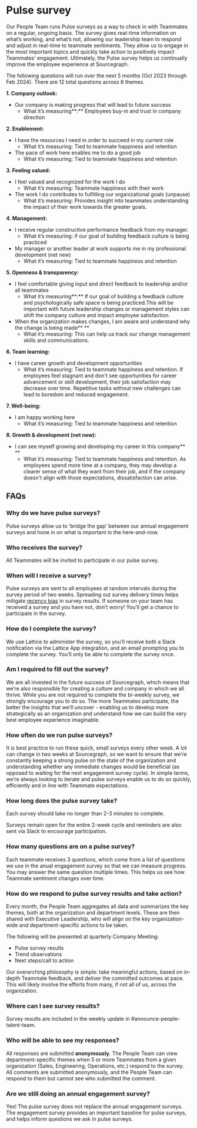 # Pulse survey

Our People Team runs Pulse surveys as a way to check in with Teammates on a regular, ongoing basis. The survey gives real-time information on what’s working, and what’s not, allowing our leadership team to respond and adjust in real-time to teammate sentiments. They allow us to engage in the most important topics and quickly take action to positively impact Teammates’ engagement. Ultimately, the Pulse survey helps us continually improve the employee experience at Sourcegraph.

The following questions will run over the next 5 months (Oct 2023 through Feb 2024). There are 12 total questions across 8 themes.

**1. Company outlook:**

- Our company is making progress that will lead to future success
  - What it’s measuring**:** Employees buy-in and trust in company direction

**2. Enablement:**

- I have the resources I need in order to succeed in my current role
  - What it’s measuring: Tied to teammate happiness and retention
- The pace of work here enables me to do a good job
  - What it’s measuring: Tied to teammate happiness and retention

**3. Feeling valued:**

- I feel valued and recognized for the work I do
  - What it’s measuring: Teammate happiness with their work
- The work I do contributes to fulfilling our organizational goals (unpause)
  - What it’s measuring: Provides insight into teammates understanding the impact of their work towards the greater goals.

**4. Management:**

- I receive regular constructive performance feedback from my manager.
  - What it’s measuring: if our goal of building feedback culture is being practiced
- My manager or another leader at work supports me in my professional development (net new)
  - What it’s measuring: Tied to teammate happiness and retention

**5. Openness & transparency:**

- I feel comfortable giving input and direct feedback to leadership and/or all teammates
  - What it’s measuring**:** If our goal of building a feedback culture and psychologically safe space is being practiced.This will be important with future leadership changes or management styles can shift the company culture and impact employee satisfaction.
- When the organization makes changes, I am aware and understand why the change is being made\*\* \*\*
  - What it’s measuring: This can help us track our change management skills and communications.

**6. Team learning:**

- I have career growth and development opportunities
  - What it’s measuring: Tied to teammate happiness and retention. If employees feel stagnant and don't see opportunities for career advancement or skill development, their job satisfaction may decrease over time. Repetitive tasks without new challenges can lead to boredom and reduced engagement.

**7. Well-being:**

- I am happy working here
  - What it’s measuring: Tied to teammate happiness and retention

**8. Growth & development (net new):**

- I can see myself growing and developing my career in this company\*\* \*\*
  - What it’s measuring: Tied to teammate happiness and retention. As employees spend more time at a company, they may develop a clearer sense of what they want from their job, and if the company doesn't align with those expectations, dissatisfaction can arise.

## FAQs

### Why do we have pulse surveys?

Pulse surveys allow us to ‘bridge the gap’ between our annual engagement surveys and hone in on what is important in the here-and-now.

### Who receives the survey?

All Teammates will be invited to participate in our pulse survey.

### When will I receive a survey?

Pulse surveys are sent to all employees at random intervals during the survey period of two weeks. Spreading out survey delivery times helps mitigate [recency bias](https://en.wikipedia.org/wiki/Recency_bias) in survey results. If someone on your team has received a survey and you have not, don’t worry! You’ll get a chance to participate in the survey.

### How do I complete the survey?

We use Lattice to administer the survey, so you’ll receive both a Slack notification via the Lattice App integration, and an email prompting you to complete the survey. You’ll only be able to complete the survey once.

### Am I required to fill out the survey?

We are all invested in the future success of Sourcegraph, which means that we’re also responsible for creating a culture and company in which we all thrive. While you are not required to complete the bi-weekly survey, we strongly encourage you to do so. The more Teammates participate, the better the insights that we’ll uncover - enabling us to develop more strategically as an organization and understand how we can build the very best employee experience imaginable.

### How often do we run pulse surveys?

It is best practice to run these quick, small surveys every other week. A lot can change in two weeks at Sourcegraph, so we want to ensure that we’re constantly keeping a strong pulse on the state of the organization and understanding whether any immediate changes would be beneficial (as opposed to waiting for the next engagement survey cycle). In simple terms, we’re always looking to iterate and pulse surveys enable us to do so quickly, efficiently and in line with Teammate expectations.

### How long does the pulse survey take?

Each survey should take no longer than 2-3 minutes to complete.

Surveys remain open for the entire 2-week cycle and reminders are also sent via Slack to encourage participation.

### How many questions are on a pulse survey?

Each teammate receives 3 questions, which come from a list of questions we use in the anual engagement survey so that we can measure progress. You may answer the same question multiple times. This helps us see how Teammate sentiment changes over time.

### How do we respond to pulse survey results and take action?

Every month, the People Team aggregates all data and summarizes the key themes, both at the organization and department levels. These are then shared with Executive Leadership, who will align on the key organization-wide and department-specific actions to be taken.

The following will be presented at quarterly Company Meeting:

- Pulse survey results
- Trend observations
- Next steps/call to action

Our overarching philosophy is simple: take meaningful actions, based on in-depth Teammate feedback, and deliver the committed outcomes at pace. This will likely involve the efforts from many, if not all of us, across the organization.

### Where can I see survey results?

Survey results are included in the weekly update in #announce-people-talent-team.

### Who will be able to see my responses?

All responses are submitted **anonymously**. The People Team can view department-specific themes when 5 or more Teammates from a given organization (Sales, Engineering, Operations, etc.) respond to the survey. All comments are submitted anonymously, and the People Team can respond to them but cannot see who submitted the comment.

### Are we still doing an annual engagement survey?

Yes! The pulse survey does not replace the annual engagement surveys. The engagement survey provides an important baseline for pulse surveys, and helps inform questions we ask in pulse surveys.
